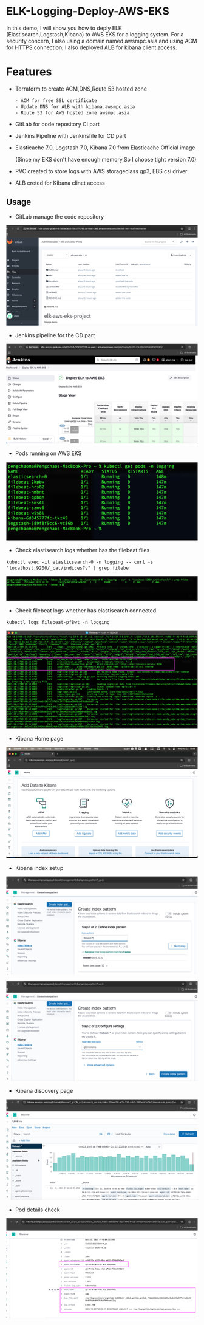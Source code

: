 # ELK-Logging-Deploy-AWS-EKS

In this demo, I will show you how to deply ELK (Elastisearch,Logstash,Kibana) to AWS EKS for a logging system. For a security concern, I also using a domain named awsmpc.asia and using ACM for HTTPS connection, I also deployed ALB for kibana client access.

# Features

- Terraform to create ACM,DNS,Route 53 hosted zone

      - ACM for free SSL certificate
      - Update DNS for ALB with kibana.awsmpc.asia
      - Route 53 for AWS hosted zone awsmpc.asia

- GitLab for code repository CI part

- Jenkins Pipeline with Jenkinsfile for CD part

- Elasticache 7.0, Logstash 7.0, Kibana 7.0 from Elasticache Official image

    (Since my EKS don't have enough memory,So I choose tight version 7.0)

- PVC created to store logs with AWS storageclass gp3, EBS csi driver

- ALB creted for Kibana clinet access

## Usage

- GitLab manage the code repository

![gitlab](./gitlab_repo.png)

- Jenkins pipeline for the CD part

![jenkins](./jenkins_pipeline.png)

- Pods running on AWS EKS

![pods](./elk_pods_eks.png)

- Check elastisearch logs whether has the filebeat files
```shell
kubectl exec -it elasticsearch-0 -n logging -- curl -s "localhost:9200/_cat/indices?v" | grep filebe
```

![elastisearch](./check_elasticsearch_index.png)

- Check filebeat logs whether has elastisearch connected

```shell
kubectl logs filebeat-pf8wt -n logging
```

![logs](./filebeat_log_connect_elastisearch.png)

- Kibana Home page

![kibana1](./kibana_home_page.png)

- Kibana index setup

![kibana2](./kibana_setup1.png)

![kibana3](./kibana_setup_2.png)

- Kibana discovery page

![kibana_d](./kibana_Discovery.png)

- Pod details check

![Pod_details](./pod_log_details.png)